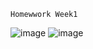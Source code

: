 	Homewwork Week1
![image](https://github.com/hieupham2705/Flutter_Hit_BTVN/assets/116616463/999eee00-519a-48c8-b39e-2780a2936b09)
![image](https://github.com/hieupham2705/Flutter_Hit_BTVN/assets/116616463/0ff4ea37-f18f-4204-9534-bcae8853bf8a)

